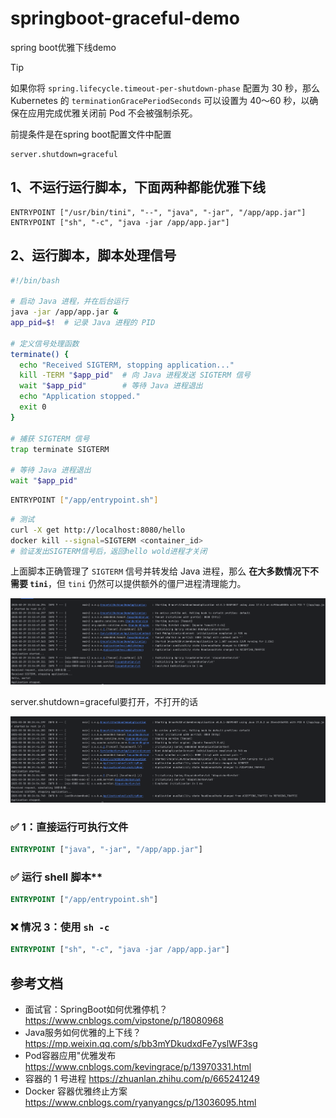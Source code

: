 # springboot-graceful-demo
spring boot优雅下线demo

> [!TIP]
>
> 如果你将 `spring.lifecycle.timeout-per-shutdown-phase` 配置为 30 秒，那么 Kubernetes 的 `terminationGracePeriodSeconds` 可以设置为 40～60 秒，以确保在应用完成优雅关闭前 Pod 不会被强制杀死。

前提条件是在spring boot配置文件中配置 

```
server.shutdown=graceful
```

## 1、不运行运行脚本，下面两种都能优雅下线

```
ENTRYPOINT ["/usr/bin/tini", "--", "java", "-jar", "/app/app.jar"]
ENTRYPOINT ["sh", "-c", "java -jar /app/app.jar"]
```

## 2、运行脚本，脚本处理信号

```sh
#!/bin/bash

# 启动 Java 进程，并在后台运行
java -jar /app/app.jar &
app_pid=$!  # 记录 Java 进程的 PID

# 定义信号处理函数
terminate() {
  echo "Received SIGTERM, stopping application..."
  kill -TERM "$app_pid"  # 向 Java 进程发送 SIGTERM 信号
  wait "$app_pid"        # 等待 Java 进程退出
  echo "Application stopped."
  exit 0
}

# 捕获 SIGTERM 信号
trap terminate SIGTERM

# 等待 Java 进程退出
wait "$app_pid"
```

```sh
ENTRYPOINT ["/app/entrypoint.sh"]
```

```sh
# 测试
curl -X get http://localhost:8080/hello
docker kill --signal=SIGTERM <container_id>
# 验证发出SIGTERM信号后，返回hello wold进程才关闭
```

上面脚本正确管理了 `SIGTERM` 信号并转发给 Java 进程，那么 **在大多数情况下不需要 `tini`**，但 `tini` 仍然可以提供额外的僵尸进程清理能力。

![image-20250330000134262](README/image-20250330000134262.png)

server.shutdown=graceful要打开，不打开的话

![image-20250330002631545](README/image-20250330002631545.png)

### ✅ **1：直接运行可执行文件**

```dockerfile
ENTRYPOINT ["java", "-jar", "/app/app.jar"]
```

### ✅ 运行 shell 脚本**

```dockerfile
ENTRYPOINT ["/app/entrypoint.sh"]
```

### ❌ **情况 3：使用 `sh -c`**

```dockerfile
ENTRYPOINT ["sh", "-c", "java -jar /app/app.jar"]
```

## 参考文档

- 面试官：SpringBoot如何优雅停机？  https://www.cnblogs.com/vipstone/p/18080968
- Java服务如何优雅的上下线？  https://mp.weixin.qq.com/s/bb3mYDkudxdFe7yslWF3sg
- Pod容器应用"优雅发布  https://www.cnblogs.com/kevingrace/p/13970331.html
- 容器的 1 号进程  https://zhuanlan.zhihu.com/p/665241249
- Docker 容器优雅终止方案  https://www.cnblogs.com/ryanyangcs/p/13036095.html
